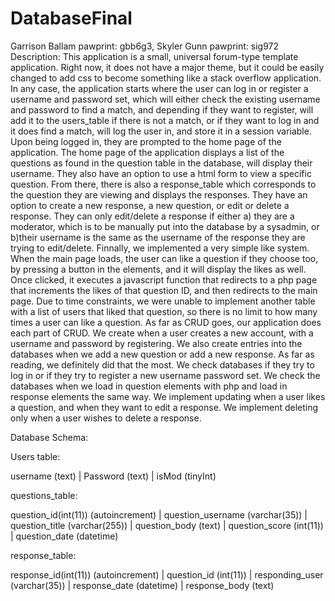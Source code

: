 # DatabaseFinal
Garrison Ballam
  pawprint: gbb6g3,
Skyler Gunn
pawprint: sig972
Description: 
This application is a small, universal forum-type template application. Right now, it does not have a major theme, but it could be easily changed to add css to become something like a stack overflow application. In any case, the application starts where the user can log in or register a username and password set, which will either check the existing username and password to find a match, and depending if they want to register, will add it to the users_table if there is not a match, or if they want to log in and it does find a match, will log the user in, and store it in a session variable. Upon being logged in, they are prompted to the home page of the application. The home page of the application displays a list of the questions as found in the question table in the database, will display their username. They also have an option to use a html form to view a specific question. From there, there is also a response_table which corresponds to the question they are viewing and displays the responses. They have an option to create a new response, a new question, or edit or delete a response. They can only edit/delete a response if either a) they are a moderator, which is to be manually put into the database by a sysadmin, or b)their username is the same as the username of the response they are trying to edit/delete. Finnally, we implemented a very simple like system. When the main page loads, the user can like a question if they choose too, by pressing a button in the elements, and it will display the likes as well. Once clicked, it executes a javascript function that redirects to a php page that increments the likes of that question ID, and then redirects to the main page. Due to time constraints, we were unable to implement another table with a list of users that liked that question, so there is no limit to how many times a user can like a question. As far as CRUD goes, our application does each part of CRUD. We create when a user creates a new account, with a username and password by registering. We also create entries into the databases when we add a new question or add a new response. As far as reading, we definitely did that the most. We check databases if they try to log in or if they try to register a new username password set. We check the databases when we load in question elements with php and load in response elements the same way. We implement updating when a user likes a question, and when they want to edit a response. We implement deleting only when a user wishes to delete a response. 

Database Schema: 

Users table:

 username (text)    | Password (text)   | isMod  (tinyInt)
 
 
 questions_table: 
 
 question_id(int(11)) (autoincrement) | question_username (varchar(35)) | question_title (varchar(255)) | question_body (text) | question_score (int(11)) | question_date (datetime) 
 
 response_table:
 
 response_id(int(11)) (autoincrement) | question_id (int(11)) | responding_user (varchar(35)) | response_date (datetime) | response_body (text)
 
 
 
 
 


